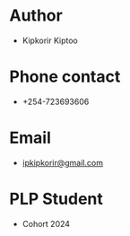 # Author

- Kipkorir Kiptoo

# Phone contact

- +254-723693606

# Email

- ipkipkorir@gmail.com

# PLP Student

- Cohort 2024
